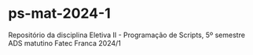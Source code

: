 # ps-mat-2024-1
Repositório da disciplina Eletiva II - Programação de Scripts, 5º semestre ADS matutino Fatec Franca 2024/1
